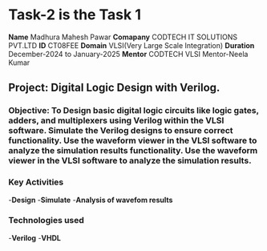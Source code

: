 # Task-2 is the Task 1

**Name** Madhura Mahesh Pawar
**Comapany** CODTECH IT SOLUTIONS PVT.LTD
**ID** CT08FEE
**Domain** VLSI(Very Large Scale Integration)
**Duration** December-2024 to January-2025
**Mentor** CODTECH VLSI Mentor-Neela Kumar

## Project: Digital Logic Design with Verilog.

### Objective:  To Design basic digital logic circuits like logic gates, adders, and multiplexers using  Verilog within the VLSI software. Simulate the Verilog designs to ensure correct functionality. Use the waveform viewer in the VLSI software to analyze the simulation results functionality. Use the waveform viewer in the VLSI software to analyze the  simulation results.


### Key Activities
-**Design**
-**Simulate**
-**Analysis of wavefom results**


### Technologies used
-**Verilog**
-**VHDL**
